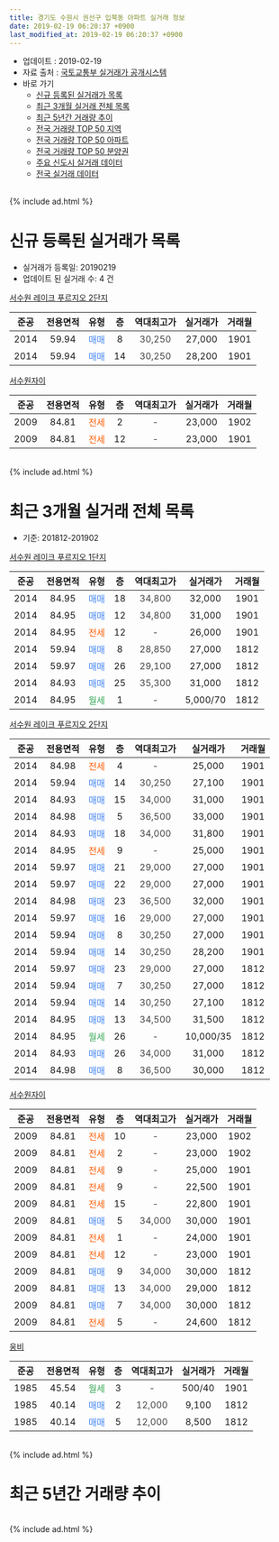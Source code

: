 ```yaml
---
title: 경기도 수원시 권선구 입북동 아파트 실거래 정보
date: 2019-02-19 06:20:37 +0900
last_modified_at: 2019-02-19 06:20:37 +0900
---
```


* 업데이트 : 2019-02-19
* 자료 출처 : [국토교통부 실거래가 공개시스템](http://rt.molit.go.kr)
* 바로 가기
    * [신규 등록된 실거래가 목록](#신규-등록된-실거래가-목록)
    * [최근 3개월 실거래 전체 목록](#최근-3개월-실거래-전체-목록)
    * [최근 5년간 거래량 추이](#최근-5년간-거래량-추이)
    * [전국 거래량 TOP 50 지역](https://inasie.github.io/apt-trade-info/최근-3개월-전국에서-가장-거래가-많이-발생한-지역)
    * [전국 거래량 TOP 50 아파트](https://inasie.github.io/apt-trade-info/최근-3개월-전국에서-가장-거래가-많이-발생한-아파트)
    * [전국 거래량 TOP 50 분양권](https://inasie.github.io/apt-trade-info/최근-3개월-전국에서-가장-거래가-많이-발생한-분양권)
    * [주요 신도시 실거래 데이터](https://inasie.github.io/apt-trade-info/주요-신도시)
    * [전국 실거래 데이터](https://inasie.github.io/apt-trade-info/전국)
<br>
{% include ad.html %}
<br>

# 신규 등록된 실거래가 목록
* 실거래가 등록일: 20190219
* 업데이트 된 실거래 수: 4 건


[서수원 레이크 푸르지오 2단지](https://search.naver.com/search.naver?query=%EA%B2%BD%EA%B8%B0%EB%8F%84+%EC%88%98%EC%9B%90%EC%8B%9C+%EA%B6%8C%EC%84%A0%EA%B5%AC+%EC%9E%85%EB%B6%81%EB%8F%99+%EC%84%9C%EC%88%98%EC%9B%90+%EB%A0%88%EC%9D%B4%ED%81%AC+%ED%91%B8%EB%A5%B4%EC%A7%80%EC%98%A4+2%EB%8B%A8%EC%A7%80)

|준공|전용면적|유형|층|역대최고가|실거래가|거래월|
|:---:|:---:|:---:|:---:|:---:|:---:|:---:|
|2014|59.94|<span style="color:#4285f3">매매</span>|8|<span style="color:#444444">30,250</span>|27,000|1901|
|2014|59.94|<span style="color:#4285f3">매매</span>|14|<span style="color:#444444">30,250</span>|28,200|1901|

[서수원자이](https://search.naver.com/search.naver?query=%EA%B2%BD%EA%B8%B0%EB%8F%84+%EC%88%98%EC%9B%90%EC%8B%9C+%EA%B6%8C%EC%84%A0%EA%B5%AC+%EC%9E%85%EB%B6%81%EB%8F%99+%EC%84%9C%EC%88%98%EC%9B%90%EC%9E%90%EC%9D%B4)

|준공|전용면적|유형|층|역대최고가|실거래가|거래월|
|:---:|:---:|:---:|:---:|:---:|:---:|:---:|
|2009|84.81|<span style="color:#ff5a00">전세</span>|2|<span style="color:#444444">-</span>|23,000|1902|
|2009|84.81|<span style="color:#ff5a00">전세</span>|12|<span style="color:#444444">-</span>|23,000|1901|


<br>
{% include ad.html %}
<br>

# 최근 3개월 실거래 전체 목록
* 기준: 201812-201902


[서수원 레이크 푸르지오 1단지](https://search.naver.com/search.naver?query=%EA%B2%BD%EA%B8%B0%EB%8F%84+%EC%88%98%EC%9B%90%EC%8B%9C+%EA%B6%8C%EC%84%A0%EA%B5%AC+%EC%9E%85%EB%B6%81%EB%8F%99+%EC%84%9C%EC%88%98%EC%9B%90+%EB%A0%88%EC%9D%B4%ED%81%AC+%ED%91%B8%EB%A5%B4%EC%A7%80%EC%98%A4+1%EB%8B%A8%EC%A7%80)

|준공|전용면적|유형|층|역대최고가|실거래가|거래월|
|:---:|:---:|:---:|:---:|:---:|:---:|:---:|
|2014|84.95|<span style="color:#4285f3">매매</span>|18|<span style="color:#444444">34,800</span>|32,000|1901|
|2014|84.95|<span style="color:#4285f3">매매</span>|12|<span style="color:#444444">34,800</span>|31,000|1901|
|2014|84.95|<span style="color:#ff5a00">전세</span>|12|<span style="color:#444444">-</span>|26,000|1901|
|2014|59.94|<span style="color:#4285f3">매매</span>|8|<span style="color:#444444">28,850</span>|27,000|1812|
|2014|59.97|<span style="color:#4285f3">매매</span>|26|<span style="color:#444444">29,100</span>|27,000|1812|
|2014|84.93|<span style="color:#4285f3">매매</span>|25|<span style="color:#444444">35,300</span>|31,000|1812|
|2014|84.95|<span style="color:#34a853">월세</span>|1|<span style="color:#444444">-</span>|5,000/70|1812|

[서수원 레이크 푸르지오 2단지](https://search.naver.com/search.naver?query=%EA%B2%BD%EA%B8%B0%EB%8F%84+%EC%88%98%EC%9B%90%EC%8B%9C+%EA%B6%8C%EC%84%A0%EA%B5%AC+%EC%9E%85%EB%B6%81%EB%8F%99+%EC%84%9C%EC%88%98%EC%9B%90+%EB%A0%88%EC%9D%B4%ED%81%AC+%ED%91%B8%EB%A5%B4%EC%A7%80%EC%98%A4+2%EB%8B%A8%EC%A7%80)

|준공|전용면적|유형|층|역대최고가|실거래가|거래월|
|:---:|:---:|:---:|:---:|:---:|:---:|:---:|
|2014|84.98|<span style="color:#ff5a00">전세</span>|4|<span style="color:#444444">-</span>|25,000|1901|
|2014|59.94|<span style="color:#4285f3">매매</span>|14|<span style="color:#444444">30,250</span>|27,100|1901|
|2014|84.93|<span style="color:#4285f3">매매</span>|15|<span style="color:#444444">34,000</span>|31,000|1901|
|2014|84.98|<span style="color:#4285f3">매매</span>|5|<span style="color:#444444">36,500</span>|33,000|1901|
|2014|84.93|<span style="color:#4285f3">매매</span>|18|<span style="color:#444444">34,000</span>|31,800|1901|
|2014|84.95|<span style="color:#ff5a00">전세</span>|9|<span style="color:#444444">-</span>|25,000|1901|
|2014|59.97|<span style="color:#4285f3">매매</span>|21|<span style="color:#444444">29,000</span>|27,000|1901|
|2014|59.97|<span style="color:#4285f3">매매</span>|22|<span style="color:#444444">29,000</span>|27,000|1901|
|2014|84.98|<span style="color:#4285f3">매매</span>|23|<span style="color:#444444">36,500</span>|32,000|1901|
|2014|59.97|<span style="color:#4285f3">매매</span>|16|<span style="color:#444444">29,000</span>|27,000|1901|
|2014|59.94|<span style="color:#4285f3">매매</span>|8|<span style="color:#444444">30,250</span>|27,000|1901|
|2014|59.94|<span style="color:#4285f3">매매</span>|14|<span style="color:#444444">30,250</span>|28,200|1901|
|2014|59.97|<span style="color:#4285f3">매매</span>|23|<span style="color:#444444">29,000</span>|27,000|1812|
|2014|59.94|<span style="color:#4285f3">매매</span>|7|<span style="color:#444444">30,250</span>|27,000|1812|
|2014|59.94|<span style="color:#4285f3">매매</span>|14|<span style="color:#444444">30,250</span>|27,100|1812|
|2014|84.95|<span style="color:#4285f3">매매</span>|13|<span style="color:#444444">34,500</span>|31,500|1812|
|2014|84.95|<span style="color:#34a853">월세</span>|26|<span style="color:#444444">-</span>|10,000/35|1812|
|2014|84.93|<span style="color:#4285f3">매매</span>|26|<span style="color:#444444">34,000</span>|31,000|1812|
|2014|84.98|<span style="color:#4285f3">매매</span>|8|<span style="color:#444444">36,500</span>|30,000|1812|

[서수원자이](https://search.naver.com/search.naver?query=%EA%B2%BD%EA%B8%B0%EB%8F%84+%EC%88%98%EC%9B%90%EC%8B%9C+%EA%B6%8C%EC%84%A0%EA%B5%AC+%EC%9E%85%EB%B6%81%EB%8F%99+%EC%84%9C%EC%88%98%EC%9B%90%EC%9E%90%EC%9D%B4)

|준공|전용면적|유형|층|역대최고가|실거래가|거래월|
|:---:|:---:|:---:|:---:|:---:|:---:|:---:|
|2009|84.81|<span style="color:#ff5a00">전세</span>|10|<span style="color:#444444">-</span>|23,000|1902|
|2009|84.81|<span style="color:#ff5a00">전세</span>|2|<span style="color:#444444">-</span>|23,000|1902|
|2009|84.81|<span style="color:#ff5a00">전세</span>|9|<span style="color:#444444">-</span>|25,000|1901|
|2009|84.81|<span style="color:#ff5a00">전세</span>|9|<span style="color:#444444">-</span>|22,500|1901|
|2009|84.81|<span style="color:#ff5a00">전세</span>|15|<span style="color:#444444">-</span>|22,800|1901|
|2009|84.81|<span style="color:#4285f3">매매</span>|5|<span style="color:#444444">34,000</span>|30,000|1901|
|2009|84.81|<span style="color:#ff5a00">전세</span>|1|<span style="color:#444444">-</span>|24,000|1901|
|2009|84.81|<span style="color:#ff5a00">전세</span>|12|<span style="color:#444444">-</span>|23,000|1901|
|2009|84.81|<span style="color:#4285f3">매매</span>|9|<span style="color:#444444">34,000</span>|30,000|1812|
|2009|84.81|<span style="color:#4285f3">매매</span>|13|<span style="color:#444444">34,000</span>|29,000|1812|
|2009|84.81|<span style="color:#4285f3">매매</span>|7|<span style="color:#444444">34,000</span>|30,000|1812|
|2009|84.81|<span style="color:#ff5a00">전세</span>|5|<span style="color:#444444">-</span>|24,600|1812|

[웅비](https://search.naver.com/search.naver?query=%EA%B2%BD%EA%B8%B0%EB%8F%84+%EC%88%98%EC%9B%90%EC%8B%9C+%EA%B6%8C%EC%84%A0%EA%B5%AC+%EC%9E%85%EB%B6%81%EB%8F%99+%EC%9B%85%EB%B9%84)

|준공|전용면적|유형|층|역대최고가|실거래가|거래월|
|:---:|:---:|:---:|:---:|:---:|:---:|:---:|
|1985|45.54|<span style="color:#34a853">월세</span>|3|<span style="color:#444444">-</span>|500/40|1901|
|1985|40.14|<span style="color:#4285f3">매매</span>|2|<span style="color:#444444">12,000</span>|9,100|1812|
|1985|40.14|<span style="color:#4285f3">매매</span>|5|<span style="color:#444444">12,000</span>|8,500|1812|


<br>
{% include ad.html %}
<br>

# 최근 5년간 거래량 추이


<div style="width:100%;">
    <canvas id="deal_progress" height="200"></canvas>
</div>

<script>
new Chart(document.getElementById("deal_progress"), {
    type: 'line',
    data: {
        labels: ['201402','201403','201404','201405','201406','201407','201408','201409','201410','201411','201412','201501','201502','201503','201504','201505','201506','201507','201508','201509','201510','201511','201512','201601','201602','201603','201604','201605','201606','201607','201608','201609','201610','201611','201612','201701','201702','201703','201704','201705','201706','201707','201708','201709','201710','201711','201712','201801','201802','201803','201804','201805','201806','201807','201808','201809','201810','201811','201812','201901','201902'],
        datasets: [{
            label: '매매',
            pointRadius: 1,
            data: [22, 14, 9, 16, 9, 12, 16, 17, 12, 18, 12, 13, 16, 22, 25, 25, 13, 18, 14, 10, 12, 8, 7, 7, 8, 17, 9, 16, 15, 19, 19, 17, 15, 15, 6, 7, 11, 10, 6, 14, 8, 14, 15, 17, 19, 12, 8, 15, 5, 10, 10, 22, 15, 13, 9, 16, 12, 8, 14, 13, 0],
            borderColor: "rgba(255, 201, 14, 1)",
            backgroundColor: "rgba(255, 201, 14, 0.5)",
            fill: false,
            lineTension: 0
        },{
            label: '전월세',
            pointRadius: 1,
            data: [44, 30, 17, 8, 11, 9, 7, 8, 4, 5, 10, 11, 5, 17, 11, 14, 6, 3, 6, 3, 6, 6, 5, 19, 14, 36, 26, 13, 10, 9, 9, 7, 2, 8, 5, 8, 11, 9, 9, 3, 4, 8, 5, 4, 5, 7, 7, 9, 12, 14, 6, 8, 16, 13, 13, 5, 10, 7, 3, 9, 2],
            borderColor: "rgba(0, 141, 185, 1)",
            backgroundColor: "rgba(0, 141, 185, 0.5)",
            fill: false,
            lineTension: 0
        }
        ]
    },
    options: {
        responsive: true,
        title: {
            display: false
        },
        tooltips: {
            mode: 'index',
            intersect: false
        },
        hover: {
            mode: 'nearest',
            intersect: true
        },
        scales: {
            xAxes: [{
                display: true,
                scaleLabel: {
                    display: true,
                    labelString: '년/월'
                }
            }],
            yAxes: [{
                display: true,
                ticks: {
                    suggestedMin: 0,
                },
                scaleLabel: {
                    display: true,
                    labelString: '실거래 수'
                }
            }]
        }
    }
});

</script>


<br>
{% include ad.html %}
<br>

